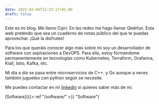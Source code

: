 ```yaml
---
date: 2022-02-04T13:23:17+01:00
draft: false
---
```

Este es mi blog. Me llamo Cipri. En las redes me hago llamar Qtekfun. Esta web pretendo que sea un cuaderno de notas público del que te puedas aprovechar. ¡Qué la disfrutes!

Para los que queráis conocer algo más sobre mí soy un desarrollador de software con aspiraciones a DevOPS. Para ello, estoy formandome permanentemente en tecnologías como Kubernetes, Terraform, Grafanna, Kiali, Istio, Kafka, etc.

Mi día a día se pasa entre microservicios de C++. y Go aunque a veces también jugueteo con python según se necesite.

Me puedes contactar en mi [linkedin](https://www.linkedin.com/in/cmorenomateos/) si quieres saber más de mi.

[Software]({{< ref "/software/" >}} "Software")
